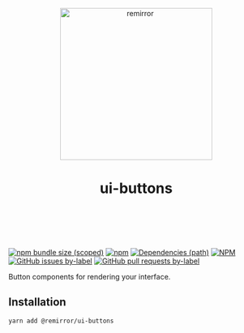 <div align="center">
	<br />
	<div align="center">
		<img width="300" src="https://cdn.jsdelivr.net/gh/ifiokjr/remirror/support/assets/logo-icon.svg" alt="remirror" />
    <h1 align="center">ui-buttons</h1>
	</div>
    <br />
    <br />
    <br />
    <br />
</div>

[![npm bundle size (scoped)](https://img.shields.io/bundlephobia/minzip/@remirror/ui-buttons.svg?style=for-the-badge)](https://bundlephobia.com/result?p=@remirror/ui-buttons) [![npm](https://img.shields.io/npm/dm/@remirror/ui-buttons.svg?style=for-the-badge&logo=npm)](https://www.npmjs.com/package/@remirror/ui-buttons) [![Dependencies (path)](https://img.shields.io/david/ifiokjr/remirror.svg?logo=npm&path=@remirror%2Fui-buttons&style=for-the-badge)](https://github.com/ifiokjr/remirror/blob/master/@remirror/ui-buttons/package.json) [![NPM](https://img.shields.io/npm/l/@remirror/ui-buttons.svg?style=for-the-badge)](https://github.com/ifiokjr/remirror/blob/master/LICENSE) [![GitHub issues by-label](https://img.shields.io/github/issues/ifiokjr/remirror/@remirror/ui-buttons.svg?label=Open%20Issues&logo=github&style=for-the-badge)](https://github.com/ifiokjr/remirror/issues?utf8=%E2%9C%93&q=is%3Aissue+is%3Aopen+sort%3Aupdated-desc+label%3A%40remirror%2Fui-buttons) [![GitHub pull requests by-label](https://img.shields.io/github/issues-pr/ifiokjr/remirror/@remirror/ui-buttons.svg?label=Open%20Pull%20Requests&logo=github&style=for-the-badge)](https://github.com/ifiokjr/remirror/pulls?utf8=%E2%9C%93&q=is%3Apr+is%3Aopen+sort%3Aupdated-desc+label%3A%40remirror%2Fui-buttons)

Button components for rendering your interface.

## Installation

```bash
yarn add @remirror/ui-buttons
```
